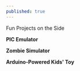```yaml
---
published: true
---
```

Fun Projects on the Side

**PIC Emulator**

**Zombie Simulator**

**Arduino-Powered Kids' Toy**